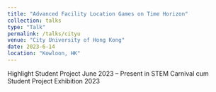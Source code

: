 ```yaml
---
title: "Advanced Facility Location Games on Time Horizon"
collection: talks
type: "Talk"
permalink: /talks/cityu
venue: "City University of Hong Kong"
date: 2023-6-14
location: "Kowloon, HK"
---
```


Highlight Student Project June 2023 – Present in STEM Carnival cum Student Project Exhibition 2023

